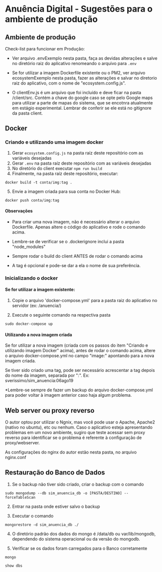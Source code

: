 # Anuência Digital - Sugestões para o ambiente de produção

## Ambiente de produção

Check-list para funcionar em Produção:

- Ver arquivo .envExemplo nesta pasta, faça as devidas alterações e salve no diretório raiz do aplicativo renomeando o arquivo para `.env`

- Se for utilizar a imagem Dockerfile existente ou o PM2, ver arquivo ecosystemExemplo nesta pasta, fazer as alterações e salvar no diretorio raiz do aplicativo, com o nome de "ecosystem.config.js".

- O clientEnv.js é um arquivo que foi incluído e deve ficar na pasta /client/src. Contém a chave do google caso se opte pelo Google maps para utilizar a parte de mapas do sistema, que se encotnra atualmente em estágio experimental. Lembrar de conferir se ele está no gitignore da pasta client.

## Docker

### Criando e utilizando uma imagem docker

1. Gerar `ecosystem.config.js` na pasta raíz deste repositório com as variáveis desejadas
2. Gerar `.env` na pasta raíz deste repositório com as variáveis desejadas
3. No diretório do client executar `npm run build`
4. Finalmente, na pasta raíz deste repositório, executar:

```
docker build -t conta/img:tag .
```

5. Envie a imagem criada para sua conta no Docker Hub:

```
docker push conta/img:tag
```
#### Observações

- Para criar uma nova imagem, não é necessário alterar o arquivo Dockerfile. Apenas altere o código do aplicativo e rode o comando acima.

- Lembre-se de verificar se o .dockerignore inclui a pasta "node_modules"

- Sempre rodar o build do client ANTES de rodar o comando acima

- A tag é opcional e pode-se dar a ela o nome de sua preferência.

### Inicializando o docker

#### Se for utilizar a imagem existente:

1. Copie o arquivo 'docker-compose.yml' para a pasta raiz do aplicativo no servidor (ex: /anuencia/)

2. Execute o seguinte comando na respectiva pasta

```
sudo docker-compose up
```

#### Utilizando a nova imagem criada

Se for utilizar a nova imagem (criada com os passos do item "Criando e utilizando imagem Docker" acima), antes de rodar o comando acima, altere o arquivo docker-compose.yml no campo "image:" apontando para a nova imagem criada.

Se tiver sido criado uma tag, pode ser necessário acrescentar a tag depois do nome da imagem, separada por ":". Ex: sverissimo/sim_anuencia:06ago19

\*Lembre-se sempre de fazer um backup do arquivo docker-compose.yml para poder voltar à imagem anterior caso haja algum problema.

## Web server ou proxy reverso

O autor optou por utilizar o Ngnix, mas você pode usar o Apache, Apache2 (nativo no ubuntu), etc ou nenhum. Caso o aplicativo esteja apresentando problemas em um novo ambiente, sugiro que teste acessar sem proxy reverso para identificar se o problema é referente à configuração de proxy/webserver.

As configurações do nginx do autor estão nesta pasta, no arquivo nginx.conf

## Restauração do Banco de Dados

1. Se o backup não tiver sido criado, criar o backup com o comando

```
sudo mongodump --db sim_anuencia_db -o [PASTA/DESTINO] --forceTableScan
```

2. Entrar na pasta onde estiver salvo o backup

3. Executar o comando

```
mongorestore -d sim_anuencia_db ./

```

4. O diretório padrão dos dados do mongo é /data/db ou var/lib/mongodb, dependendo do sistema operacional ou da versão do mongodb.

5) Verificar se os dados foram carregados para o Banco corretamente

```
mongo
```

```
show dbs
```
